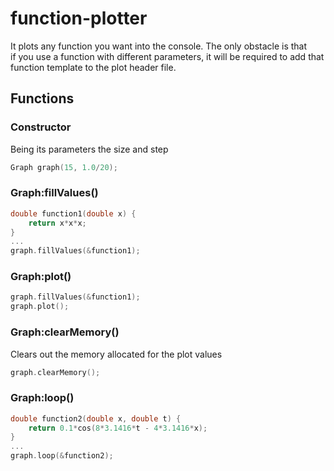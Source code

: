 # function-plotter
It plots any function you want into the console. The only obstacle is that<br>
if you use a function with different parameters, it will be required to add
that function template to the plot header file.

## Functions
### Constructor
Being its parameters the size and step
```c++
Graph graph(15, 1.0/20);
```

### Graph:fillValues()
```c++
double function1(double x) {
    return x*x*x;
}
...
graph.fillValues(&function1);
```

### Graph:plot()
```c++
graph.fillValues(&function1);
graph.plot();
```

### Graph:clearMemory()
Clears out the memory allocated for the plot values
```c++
graph.clearMemory();
```

### Graph:loop()
```c++
double function2(double x, double t) {
    return 0.1*cos(8*3.1416*t - 4*3.1416*x);
}
...
graph.loop(&function2);
```
